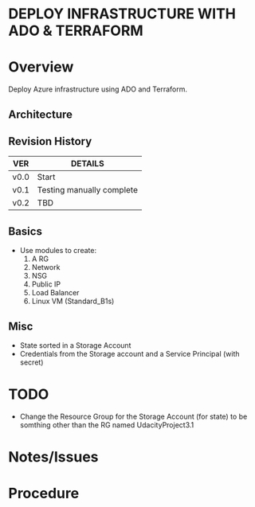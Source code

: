 # DEPLOY INFRASTRUCTURE WITH ADO & TERRAFORM

# Overview
Deploy Azure infrastructure using ADO and Terraform. 


## Architecture


## Revision History

| VER  | DETAILS                                                     |
| -----|------------------------------------------------------------ |
| v0.0 | Start                                                       |
| v0.1 | Testing manually complete                                   |
| v0.2 | TBD                                                         |


## Basics
- Use modules to create:
  1. A RG
  2. Network
  3. NSG
  4. Public IP
  5. Load Balancer
  5. Linux VM (Standard_B1s)


## Misc
- State sorted in a Storage Account
- Credentials from the Storage account and a Service Principal (with secret)

# TODO
- Change the Resource Group for the Storage Account (for state) to be somthing other than the RG 
named UdacityProject3.1

# Notes/Issues


# Procedure


